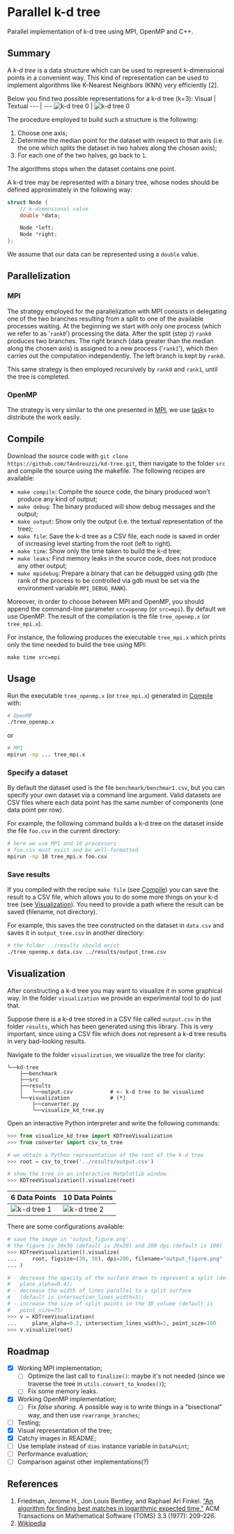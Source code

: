 # Parallel k-d tree
Parallel implementation of k-d tree using MPI, OpenMP and C++.

## Summary
A *k-d tree* is a data structure which can be used to represent k-dimensional
points in a convenient way. This kind of representation can be used to implement
algorithms like K-Nearest Neighbors (KNN) very efficiently [2].

Below you find two possible representations for a k-d tree (k=3):
Visual | Textual
--- | ---
![k-d tree 0](res/kd_tree_img0.png) | ![k-d tree 0](res/kd_tree_img0_textual.png)


The procedure employed to build such a structure is the following:

1. Choose one axis;
2. Determine the median point for the dataset with respect to that axis
   (i.e. the one which splits the dataset in two halves along the chosen axis);
3. For each one of the two halves, go back to `1`.

The algorithms stops when the dataset contains one point.

A k-d tree may be represented with a binary tree, whose nodes
should be defined approximately in the following way:

```cpp
struct Node {
    // k-dimensional value
    double *data;

    Node *left;
    Node *right;
};
```
We assume that our data can be represented using a `double` value.

## Parallelization
### MPI
The strategy employed for the parallelization with MPI consists in delegating
one of the two branches resulting from a split to one of the available processes
waiting. At the beginning we start with only one process (which we refer to as
'`rank0`') processing the data. After the split (step `2`) `rank0` produces two
branches. The right branch (data greater than the median along the chosen axis)
is assigned to a new process ('`rank1`'), which then carries out the computation
independently. The left branch is kept by `rank0`.

This same strategy is then employed recursively by `rank0` and `rank1`, until
the tree is completed.

### OpenMP
The strategy is very similar to the one presented in [MPI](#mpi), we use
[task](https://www.openmp.org/wp-content/uploads/sc15-openmp-CT-MK-tasking.pdf)s
to distribute the work easily.

## Compile
Download the source code with `git clone https://github.com/fAndreuzzi/kd-tree.git`,
then navigate to the folder `src`  and compile the source using the makefile.
The following recipes are available:
- `make compile`: Compile the source code, the binary produced won't produce any
  kind of output;
- `make debug`: The binary produced will show debug messages and the output;
- `make output`: Show only the output (i.e. the textual representation of the
  tree);
- `make file`: Save the k-d tree as a CSV file, each node is saved in order of
  increasing level starting from the root (left to right).
- `make time`: Show only the time taken to build the k-d tree;
- `make leaks`: Find memory leaks in the source code, does not produce any other
  output;
- `make mpidebug`: Prepare a binary that can be debugged using gdb (the rank
  of the process to be controlled via gdb must be set via the environment
  variable `MPI_DEBUG_RANK`).

Moreover, in order to choose between MPI and OpenMP, you should append the
command-line parameter `src=openmp` (or `src=mpi`). By default we use OpenMP.
The result of the compilation is the file `tree_openmp.x` (or `tree_mpi.x`).

For instance, the following produces the executable `tree_mpi.x` which prints
only the time needed to build the tree using MPI:
```
make time src=mpi
```

## Usage
Run the executable `tree_openmp.x` (or `tree_mpi.x`) generated in
[Compile](#compile) with:
```bash
# OpenMP
./tree_openmp.x
```
or
```bash
# MPI
mpirun -np ... tree_mpi.x
```

### Specify a dataset
By default the dataset used is the file `benchmark/benchmar1.csv`, but you can
specify your own dataset via a command line argument. Valid datasets are CSV
files where each data point has the same number of components (one data point
per row).

For example, the following command builds a k-d tree on the dataset inside the
file `foo.csv` in the current directory:

```bash
# here we use MPI and 10 processors
# foo.csv must exist and be well-formatted
mpirun -np 10 tree_mpi.x foo.csv
```

### Save results
If you compiled with the recipe `make file` (see [Compile](#compile)) you can
save the result to a CSV file, which allows you to do some more things on your
k-d tree (see [Visualization](#visualization)). You need to provide a path
where the result can be saved (filename, not directory).

For example, this saves the tree constructed on the dataset in `data.csv` and
saves it in `output_tree.csv` in another directory:
```bash
# the folder ../results should exist
./tree_openmp.x data.csv ../results/output_tree.csv
```

## Visualization
After constructing a k-d tree you may want to visualize it in some graphical
way. In the folder `visualization` we provide an experimental tool to do just
that.

Suppose there is a k-d tree stored in a CSV file called `output.csv` in the
folder `results`, which has been generated using this library. This is very
important, since using a CSV file which does not represent a k-d tree results
in very bad-looking results.

Navigate to the folder `visualization`, we visualize the tree for clarity:

```
└──kd-tree
    ├──benchmark
    ├──src
    ├──results
    │   └──output.csv            # <- k-d tree to be visualized
    └──visualization             # (*)
        ├──converter.py
        └──visualize_kd_tree.py
```

Open an interactive Python interpreter and write the following commands:
```python
>>> from visualize_kd_tree import KDTreeVisualization
>>> from converter import csv_to_tree

# we obtain a Python representation of the root of the k-d tree
>>> root = csv_to_tree('../results/output.csv')

# show the tree in an interactive Matplotlib window
>>> KDTreeVisualization().visualize(root)
```

6 Data Points | 10 Data Points
--- | ---
![k-d tree 1](res/kd_tree_img1.png) | ![k-d tree 2](res/kd_tree_img2.png)

There are some configurations available:
```python
# save the image in 'output_figure.png'
# the figure is 30x30 (default is 20x20) and 200 dpi (default is 100)
>>> KDTreeVisualization().visualize(
...     root, figsize=(30, 30), dpi=200, filename="output_figure.png"
... )

# - decrease the opacity of the surface drawn to represent a split (default is
#   plane_alpha=0.4);
# - decrease the width of lines parallel to a split surface
#   (default is intersection_lines_width=3);
# - increase the size of split points in the 3D volume (default is
#   point_size=75)
>>> v = KDTreeVisualization(
...     plane_alpha=0.2, intersection_lines_width=1, point_size=100
>>> v.visualize(root)
```

## Roadmap
- [x] Working MPI implementation;
  - [ ] Optimize the last call to `finalize()`: maybe it's not needed (since we traverse the tree in `utils.convert_to_knodes()`);
  - [ ] Fix some memory leaks.
- [x] Working OpenMP implementation;
  - [ ] Fix *false sharing*. A possible way is to write things in a "bisectional" way, and then use `rearrange_branches`;
- [ ] Testing;
- [x] Visual representation of the tree;
- [x] Catchy images in README;
- [ ] Use template instead of `dims` instance variable in `DataPoint`;
- [ ] Performance evaluation;
- [ ] Comparison against other implementations(?)

## References
1. Friedman, Jerome H., Jon Louis Bentley, and Raphael Ari Finkel. ["An algorithm for finding best matches in logarithmic expected time."](https://homes.di.unimi.it/righini/Didattica/AlgoritmiEuristici/MaterialeAE/Friedman%20k-d%20trees.pdf) ACM Transactions on Mathematical Software (TOMS) 3.3 (1977): 209-226.
2. [Wikipedia](https://en.wikipedia.org/wiki/K-d_tree)
